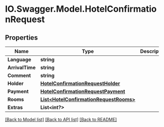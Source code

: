 # IO.Swagger.Model.HotelConfirmationRequest
## Properties

Name | Type | Description | Notes
------------ | ------------- | ------------- | -------------
**Language** | **string** |  | [optional] 
**ArrivalTime** | **string** |  | [optional] 
**Comment** | **string** |  | [optional] 
**Holder** | [**HotelConfirmationRequestHolder**](HotelConfirmationRequestHolder.md) |  | [optional] 
**Payment** | [**HotelConfirmationRequestPayment**](HotelConfirmationRequestPayment.md) |  | [optional] 
**Rooms** | [**List&lt;HotelConfirmationRequestRooms&gt;**](HotelConfirmationRequestRooms.md) |  | [optional] 
**Extras** | **List&lt;int?&gt;** |  | [optional] 

[[Back to Model list]](../README.md#documentation-for-models) [[Back to API list]](../README.md#documentation-for-api-endpoints) [[Back to README]](../README.md)

